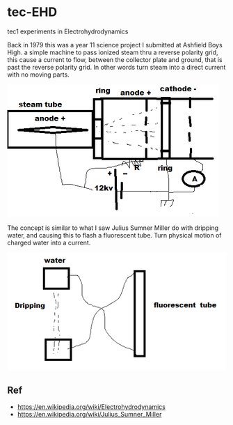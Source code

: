 # tec-EHD
tec1 experiments in Electrohydrodynamics

Back in 1979 this was a year 11 science project I submitted at Ashfield Boys High. a simple machine to pass ionized steam thru a reverse polarity grid, this cause a current to flow, between the collector plate and ground, that is past the reverse polarity grid. In other words turn steam into a direct current with no moving parts.

![](https://github.com/SteveJustin1963/tec-EHD/blob/main/pics/11.png)

The concept is similar to what I saw Julius Sumner Miller do with dripping water, and causing this to flash a  fluorescent  tube. Turn physical motion of charged water into a current.

![](https://github.com/SteveJustin1963/tec-EHD/blob/main/pics/2.png)

## Ref
- https://en.wikipedia.org/wiki/Electrohydrodynamics
- https://en.wikipedia.org/wiki/Julius_Sumner_Miller

